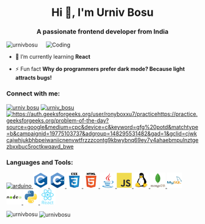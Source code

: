 <h1 align="center">Hi 👋, I'm Urniv Bosu</h1>
<h3 align="center">A passionate frontend developer from India</h3>

<img align="right" alt="Coding" width="400" src="https://cdn.theatlantic.com/thumbor/qJo4rtuLXfqmgqerCMcY-sSpJPQ=/438x0:1563x1125/1080x1080/media/img/mt/2019/10/Matrix/original.gif">

<p align="left"> <img src="https://komarev.com/ghpvc/?username=urnivbosu&label=Profile%20views&color=0e75b6&style=flat" alt="urnivbosu" /> </p>

- 🌱 I’m currently learning **React**

- ⚡ Fun fact **Why do programmers prefer dark mode? Because light attracts bugs!**

<h3 align="left">Connect with me:</h3>
<p align="left">
<a href="https://www.linkedin.com/in/urniv-bosu-6b4a79236" target="blank"><img align="center" src="https://raw.githubusercontent.com/rahuldkjain/github-profile-readme-generator/master/src/images/icons/Social/linked-in-alt.svg" alt="urniv bosu" height="30" width="40" /></a>
<a href="https://instagram.com/urniv_bosu" target="blank"><img align="center" src="https://raw.githubusercontent.com/rahuldkjain/github-profile-readme-generator/master/src/images/icons/Social/instagram.svg" alt="urniv_bosu" height="30" width="40" /></a>
<a href="https://auth.geeksforgeeks.org/user/https://auth.geeksforgeeks.org/user/ronyboxxu7/practicehttps://practice.geeksforgeeks.org/problem-of-the-day?source=google&medium=cpc&device=c&keyword=gfg%20potd&matchtype=b&campaignid=19775103737&adgroup=148295531482&gad=1&gclid=cjwkcajwhjukbhbpeiwaniicnenvwtfrzzzcontg9kbwybnq69ey7y4ahaebmpulnztgezbxxbuc5roctkwqavd_bwe" target="blank"><img align="center" src="https://raw.githubusercontent.com/rahuldkjain/github-profile-readme-generator/master/src/images/icons/Social/geeks-for-geeks.svg" alt="https://auth.geeksforgeeks.org/user/ronyboxxu7/practicehttps://practice.geeksforgeeks.org/problem-of-the-day?source=google&medium=cpc&device=c&keyword=gfg%20potd&matchtype=b&campaignid=19775103737&adgroup=148295531482&gad=1&gclid=cjwkcajwhjukbhbpeiwaniicnenvwtfrzzzcontg9kbwybnq69ey7y4ahaebmpulnztgezbxxbuc5roctkwqavd_bwe" height="30" width="40" /></a>
</p>

<h3 align="left">Languages and Tools:</h3>
<p align="left"> <a href="https://www.arduino.cc/" target="_blank" rel="noreferrer"> <img src="https://cdn.worldvectorlogo.com/logos/arduino-1.svg" alt="arduino" width="40" height="40"/> </a> <a href="https://www.cprogramming.com/" target="_blank" rel="noreferrer"> <img src="https://raw.githubusercontent.com/devicons/devicon/master/icons/c/c-original.svg" alt="c" width="40" height="40"/> </a> <a href="https://www.w3schools.com/cpp/" target="_blank" rel="noreferrer"> <img src="https://raw.githubusercontent.com/devicons/devicon/master/icons/cplusplus/cplusplus-original.svg" alt="cplusplus" width="40" height="40"/> </a> <a href="https://www.w3schools.com/css/" target="_blank" rel="noreferrer"> <img src="https://raw.githubusercontent.com/devicons/devicon/master/icons/css3/css3-original-wordmark.svg" alt="css3" width="40" height="40"/> </a> <a href="https://www.w3.org/html/" target="_blank" rel="noreferrer"> <img src="https://raw.githubusercontent.com/devicons/devicon/master/icons/html5/html5-original-wordmark.svg" alt="html5" width="40" height="40"/> </a> <a href="https://www.java.com" target="_blank" rel="noreferrer"> <img src="https://raw.githubusercontent.com/devicons/devicon/master/icons/java/java-original.svg" alt="java" width="40" height="40"/> </a> <a href="https://developer.mozilla.org/en-US/docs/Web/JavaScript" target="_blank" rel="noreferrer"> <img src="https://raw.githubusercontent.com/devicons/devicon/master/icons/javascript/javascript-original.svg" alt="javascript" width="40" height="40"/> </a> <a href="https://www.linux.org/" target="_blank" rel="noreferrer"> <img src="https://raw.githubusercontent.com/devicons/devicon/master/icons/linux/linux-original.svg" alt="linux" width="40" height="40"/> </a> <a href="https://www.mongodb.com/" target="_blank" rel="noreferrer"> <img src="https://raw.githubusercontent.com/devicons/devicon/master/icons/mongodb/mongodb-original-wordmark.svg" alt="mongodb" width="40" height="40"/> </a> <a href="https://www.mysql.com/" target="_blank" rel="noreferrer"> <img src="https://raw.githubusercontent.com/devicons/devicon/master/icons/mysql/mysql-original-wordmark.svg" alt="mysql" width="40" height="40"/> </a> <a href="https://nodejs.org" target="_blank" rel="noreferrer"> <img src="https://raw.githubusercontent.com/devicons/devicon/master/icons/nodejs/nodejs-original-wordmark.svg" alt="nodejs" width="40" height="40"/> </a> <a href="https://www.python.org" target="_blank" rel="noreferrer"> <img src="https://raw.githubusercontent.com/devicons/devicon/master/icons/python/python-original.svg" alt="python" width="40" height="40"/> </a> <a href="https://reactjs.org/" target="_blank" rel="noreferrer"> <img src="https://raw.githubusercontent.com/devicons/devicon/master/icons/react/react-original-wordmark.svg" alt="react" width="40" height="40"/> </a> </p>

<p><img align="left" src="https://github-readme-stats.vercel.app/api/top-langs?username=urnivbosu&show_icons=true&locale=en&layout=compact" alt="urnivbosu" /></p>

<p>&nbsp;<img align="center" src="https://github-readme-stats.vercel.app/api?username=urnivbosu&show_icons=true&locale=en" alt="urnivbosu" /></p>
